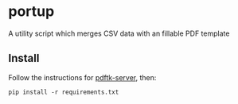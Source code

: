 # portup
A utility script which merges CSV data with an fillable PDF template

## Install

Follow the instructions for [pdftk-server](https://www.pdflabs.com/tools/pdftk-server/), then:

```
pip install -r requirements.txt
```

